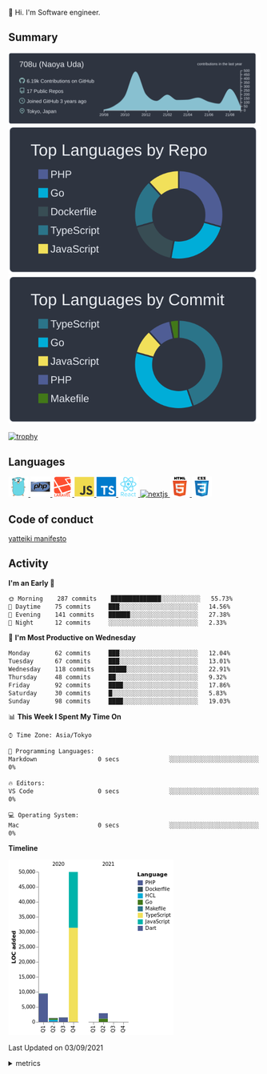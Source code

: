 :owl: Hi. I'm Software engineer.

## Summary
[![](https://raw.githubusercontent.com/708u/708u/main/profile-summary-card-output/nord_dark/0-profile-details.svg)](https://github.com/vn7n24fzkq/github-profile-summary-cards)
[![](https://raw.githubusercontent.com/708u/708u/main/profile-summary-card-output/nord_dark/1-repos-per-language.svg)](https://github.com/vn7n24fzkq/github-profile-summary-cards) [![](https://raw.githubusercontent.com/708u/708u/main/profile-summary-card-output/nord_dark/2-most-commit-language.svg)](https://github.com/vn7n24fzkq/github-profile-summary-cards)

[![trophy](https://github-profile-trophy.vercel.app/?username=708u&theme=nord)](https://github.com/ryo-ma/github-profile-trophy)

## Languages
<p align="left">
    <a href="https://golang.org" target="_blank">
        <img src="https://raw.githubusercontent.com/devicons/devicon/master/icons/go/go-original.svg" alt="go" width="40" height="40"/>
    </a>
    <a href="https://www.php.net" target="_blank">
        <img src="https://raw.githubusercontent.com/devicons/devicon/master/icons/php/php-original.svg" alt="php" width="40" height="40"/>
    </a>
     <a href="https://laravel.com/" target="_blank"> <img src="https://raw.githubusercontent.com/devicons/devicon/master/icons/laravel/laravel-plain-wordmark.svg" alt="laravel" width="40" height="40"/>
     </a>
    <a href="https://developer.mozilla.org/en-US/docs/Web/JavaScript" target="_blank">
        <img src="https://raw.githubusercontent.com/devicons/devicon/master/icons/javascript/javascript-original.svg" alt="javascript" width="40" height="40"/>
    </a>
    <a href="https://www.typescriptlang.org/" target="_blank">
        <img src="https://raw.githubusercontent.com/devicons/devicon/master/icons/typescript/typescript-original.svg" alt="typescript" width="40" height="40"/>
    </a>
    <a href="https://reactjs.org/" target="_blank">
        <img src="https://raw.githubusercontent.com/devicons/devicon/master/icons/react/react-original-wordmark.svg" alt="react" width="40" height="40"/>
    </a>
    <a href="https://nextjs.org/" target="_blank">
        <img src="https://iconape.com/wp-content/files/cf/353046/png/next-js-logo.png" alt="nextjs" width="40" height="40">
    </a>
    <a href="https://www.w3.org/html/" target="_blank">
        <img src="https://raw.githubusercontent.com/devicons/devicon/master/icons/html5/html5-original-wordmark.svg" alt="html5" width="40" height="40"/>
    </a>
    <a href="https://www.w3schools.com/css/" target="_blank">
        <img src="https://raw.githubusercontent.com/devicons/devicon/master/icons/css3/css3-original-wordmark.svg" alt="css3" width="40" height="40"/> </a> <a href="https://golang.org" target="_blank">
    </a>
</p>

## Code of conduct
<p>
    <a href="https://yatteiki.fm/manifesto" target="_blank">yatteiki manifesto</a>
</p>

## Activity

<!--START_SECTION:waka-->
**I'm an Early 🐤**

```text
🌞 Morning    287 commits    ██████████████░░░░░░░░░░░   55.73%
🌆 Daytime    75 commits     ███░░░░░░░░░░░░░░░░░░░░░░   14.56%
🌃 Evening    141 commits    ██████░░░░░░░░░░░░░░░░░░░   27.38%
🌙 Night      12 commits     ░░░░░░░░░░░░░░░░░░░░░░░░░   2.33%

```
📅 **I'm Most Productive on Wednesday**

```text
Monday       62 commits     ███░░░░░░░░░░░░░░░░░░░░░░   12.04%
Tuesday      67 commits     ███░░░░░░░░░░░░░░░░░░░░░░   13.01%
Wednesday    118 commits    █████░░░░░░░░░░░░░░░░░░░░   22.91%
Thursday     48 commits     ██░░░░░░░░░░░░░░░░░░░░░░░   9.32%
Friday       92 commits     ████░░░░░░░░░░░░░░░░░░░░░   17.86%
Saturday     30 commits     █░░░░░░░░░░░░░░░░░░░░░░░░   5.83%
Sunday       98 commits     ████░░░░░░░░░░░░░░░░░░░░░   19.03%

```


📊 **This Week I Spent My Time On**

```text
⌚︎ Time Zone: Asia/Tokyo

💬 Programming Languages:
Markdown                 0 secs              ░░░░░░░░░░░░░░░░░░░░░░░░░   0%

🔥 Editors:
VS Code                  0 secs              ░░░░░░░░░░░░░░░░░░░░░░░░░   0%

💻 Operating System:
Mac                      0 secs              ░░░░░░░░░░░░░░░░░░░░░░░░░   0%

```

**Timeline**

![Chart not found](https://raw.githubusercontent.com/708u/708u/main/charts/bar_graph.png)


 Last Updated on 03/09/2021
<!--END_SECTION:waka-->

<details>
<summary>metrics</summary>

[![](https://github.com/708u/708u/blob/main/github-metrics.svg)]()
<details>
